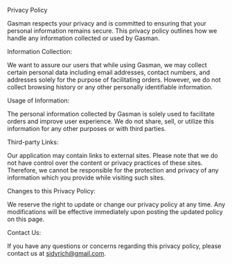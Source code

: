 Privacy Policy

Gasman respects your privacy and is committed to ensuring that your personal information remains secure. This privacy policy outlines how we handle any information collected or used by Gasman.

Information Collection:

We want to assure our users that while using Gasman, we may collect certain personal data including email addresses, contact numbers, and addresses solely for the purpose of facilitating orders. However, we do not collect browsing history or any other personally identifiable information.

Usage of Information:

The personal information collected by Gasman is solely used to facilitate orders and improve user experience. We do not share, sell, or utilize this information for any other purposes or with third parties.

Third-party Links:

Our application may contain links to external sites. Please note that we do not have control over the content or privacy practices of these sites. Therefore, we cannot be responsible for the protection and privacy of any information which you provide while visiting such sites.

Changes to this Privacy Policy:

We reserve the right to update or change our privacy policy at any time. Any modifications will be effective immediately upon posting the updated policy on this page.

Contact Us:

If you have any questions or concerns regarding this privacy policy, please contact us at sidyrich@gmail.com.
